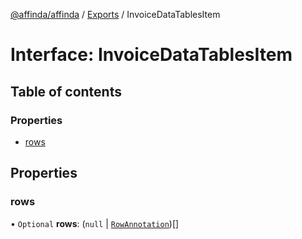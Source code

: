 [@affinda/affinda](../README.md) / [Exports](../modules.md) / InvoiceDataTablesItem

# Interface: InvoiceDataTablesItem

## Table of contents

### Properties

- [rows](InvoiceDataTablesItem.md#rows)

## Properties

### rows

• `Optional` **rows**: (``null`` \| [`RowAnnotation`](RowAnnotation.md))[]
